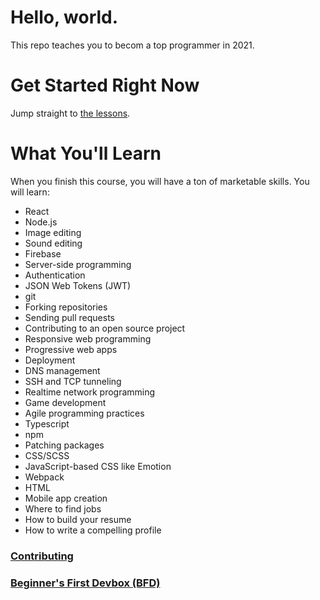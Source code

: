 # Hello, world.

This repo teaches you to becom a top programmer in 2021.

# Get Started Right Now

Jump straight to [the lessons]('/bltbit/showdown/blob/checkpoint-10/checkpoints.md#checkpoint-10).

# What You'll Learn

When you finish this course, you will have a ton of marketable skills. You will learn:

- React
- Node.js
- Image editing
- Sound editing
- Firebase
- Server-side programming
- Authentication
- JSON Web Tokens (JWT)
- git
- Forking repositories
- Sending pull requests
- Contributing to an open source project
- Responsive web programming
- Progressive web apps
- Deployment
- DNS management
- SSH and TCP tunneling
- Realtime network programming
- Game development
- Agile programming practices
- Typescript
- npm
- Patching packages
- CSS/SCSS
- JavaScript-based CSS like Emotion
- Webpack
- HTML
- Mobile app creation
- Where to find jobs
- How to build your resume
- How to write a compelling profile

### [Contributing](/bltbit/showdown/blob/checkpoint-10/contributing.md)

### [Beginner's First Devbox (BFD)](/bltbit/showdown/blob/checkpoint-10/bfd.md)
